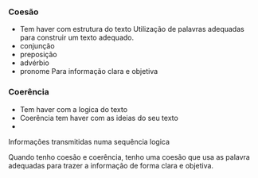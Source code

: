 ### Coesão
- Tem haver com estrutura do texto
Utilização de palavras adequadas para construir um texto adequado.
- conjunção
- preposição
- advérbio
- pronome
Para informação clara e objetiva

### Coerência
- Tem haver com a logica do texto
- Coerência tem haver com as ideias do seu texto
- 
Informações transmitidas numa sequência logica


Quando tenho coesão e coerência, tenho uma coesão que usa as palavra adequadas para trazer a informação de forma clara e objetiva. 
